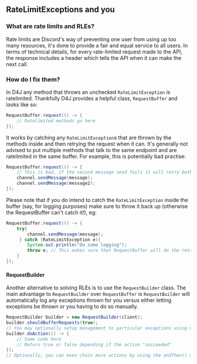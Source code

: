 ## RateLimitExceptions and you

### What are rate limits and RLEs?

Rate limits are Discord's way of preventing one user from using up too many resources, it's done to provide a fair and equal service to all users. In terms of technical details, for every rate-limited request made to the API, the response includes a header which tells the API when it can make the next call. 

### How do I fix them?

In D4J any method that throws an unchecked `RateLimitException` is ratelimited. Thankfully D4J provides a helpful class, `RequestBuffer` and looks like so:
```java
RequestBuffer.request(() -> {
    // Ratelimited methods go here
});
``` 
It works by catching any `RateLimitException`s that are thrown by the methods inside and then retrying the request when it can. It's generally not advised to put multiple methods that talk to the same endpoint and are ratelimited in the same buffer. For example, this is potentially bad practise:
```java
RequestBuffer.request(() -> {
    // This is bad, if the second message send fails it will retry both!
    channel.sendMessage(message);
    channel.sendMessage(message2);
});
``` 

Please note that if you do intend to catch the `RateLimitException` inside the buffer (say, for logging purposes) make sure to throw it back up (otherwise the RequestBuffer can't catch it!), eg:

```java
RequestBuffer.request(() -> {
    try{
        channel.sendMessage(message);
     } catch (RateLimitException e){
        System.out.println("Do some logging");
        throw e; // This makes sure that RequestBuffer will do the retry for you
    }
});
``` 
#### RequestBuilder

Another alternative to solving RLEs is to use the `RequestBuilder` class. The main advantage to `RequestBuilder` over `RequestBuffer` is `RequestBuilder` will automatically log any exceptions thrown for you versus either letting exceptions be thrown or you having to do so manually.

```java
RequestBuilder builder = new RequestBuilder(client);
builder.shouldBufferRequests(true);
// You may optionally setup management to particular exceptions using methods such as onDiscordError(), onMissingPermissionsError(), etc.
builder.doAction(() -> {
    // Some code here
    // Return true or false depending if the action "succeeded"
});
// Optionally, you can even chain more actions by using the andThen() method!
```
